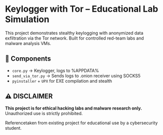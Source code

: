 #  Keylogger with Tor – Educational Lab Simulation

This project demonstrates stealthy keylogging with anonymized data exfiltration via the Tor network. Built for controlled red-team labs and malware analysis VMs.

## 🔐 Components
- `core.py` → Keylogger, logs to %APPDATA%
- `send_via_tor.py` → Sends logs to .onion receiver using SOCKS5
- `pyinstaller` + `UPX` for EXE compilation and stealth

## ⚠️ DISCLAIMER
**This project is for ethical hacking labs and malware research only.** Unauthorized use is strictly prohibited.


Referencetaken from existing project for educational use by a cybersecurity student.
